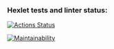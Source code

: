 ### Hexlet tests and linter status:
[![Actions Status](https://github.com/1romang1/frontend-project-46/actions/workflows/hexlet-check.yml/badge.svg)](https://github.com/1romang1/frontend-project-46/actions)

[![Maintainability](https://api.codeclimate.com/v1/badges/acfac219a92a42d52fd5/maintainability)](https://codeclimate.com/github/1romang1/frontend-project-46/maintainability)